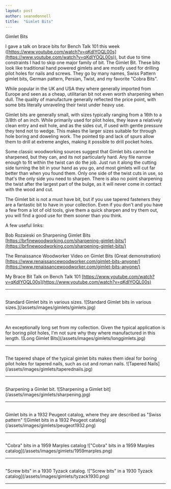 ```yaml
---
layout: post
author: seanodonnell
title:  "Gimlet Bits"
---
```


Gimlet Bits

I gave a talk on brace bits for Bench Talk 101 this week ([https://www.youtube.com/watch?v=qKdIYOQL00s](https://www.youtube.com/watch?v=qKdIYOQL00s)), but due to time constraints I had to skip one major family of bit. The Gimlet Bit. These bits look like traditional hand powered gimlets and are mostly used for drilling pilot holes for nails and screws. They go by many names, Swiss Pattern gimlet bits, German pattern, Persian, Twist, and my favorite "Cobra Bits".

While popular in the UK and USA they where generally imported from Europe and seen as a cheap, utilitarian bit not even worth sharpening when dull. The quality of manufacture generally reflected the price point, with some bits literally unraveling their twist under heavy use.

Gimlet bits are generally small, with sizes typically ranging from a 16th to a 3/8th of an inch. While primarily used for pilot holes, they leave a relatively clean entry and exit hole, and as the sides cut, if used with gentle pressure they tend not to wedge. This makes the larger sizes suitable for through hole boring and doweling work. The pointed tip and lack of spurs allow them to drill at extreme angles, making it possible to  drill pocket holes.

Some classic woodworking sources suggest that Gimlet bits cannot be sharpened, but they can, and its not particularly hard. Any file narrow enough to fit within the twist can do the job. Just run it along the cutting side turning the bit in your hand as you go, and most gimlets will cut far better than when you found them. Only one side of the twist cuts in use, so that's the only side you need to sharpen. There is also no point sharpening the twist after the largest part of the bulge, as it will never come in contact with the wood and cut.

The Gimlet bit is not a must have bit, but if you use tapered fasteners they are a fantastic bit to have in your collection. Even if you don't and you have a few from a lot of old tools, give them a quick sharpen and try them out, you will find a good use for them sooner than you think.

A few useful links:

Bob Rozaieski on Sharpening Gimlet Bits
[https://brfinewoodworking.com/sharpening-gimlet-bits/](https://brfinewoodworking.com/sharpening-gimlet-bits/)

The Renaissance Woodworker Video on Gimlet Bits (Great demonstration)
[https://www.renaissancewoodworker.com/gimlet-bits-anyone/](https://www.renaissancewoodworker.com/gimlet-bits-anyone/)

My Brace Bit Talk on Bench Talk 101
[https://www.youtube.com/watch?v=qKdIYOQL00s](https://www.youtube.com/watch?v=qKdIYOQL00s)

***

<br>
Standard Gimlet bits in various sizes.
![Standard Gimlet bits in various sizes.](/assets/images/gimlets/gimlets.jpg)

***

<br>
An exceptionally long set from my collection. Given the typical application is for boring pilot holes, I'm not sure why they where manufactured in this length.
![Long Gimlet Bits](/assets/images/gimlets/longgimlets.jpg)

***

<br>
The tapered shape of the typical gimlet bits makes them ideal for boring pilot holes for tapered nails, such as cut and roman nails.
![Tapered Nails](/assets/images/gimlets/taperednails.jpg)

***

<br>
Sharpening a Gimlet bit.
![Sharpening a Gimlet bit](/assets/images/gimlets/sharpening.jpg)

***

<br>
Gimlet bits in a 1932 Peugeot catalog, where they are described as "Swiss pattern"
![Gimlet bits in a 1932 Peugeot catalog](/assets/images/gimlets/peugeot1932.png)

***

<br>
"Cobra" bits in a 1959 Marples catalog
!["Cobra" bits in a 1959 Marples catalog](/assets/images/gimlets/1959marples.png)

***

<br>
"Screw bits" in a 1930 Tyzack catalog.
!["Screw bits" in a 1930 Tyzack catalog](/assets/images/gimlets/tyzack1930.png)

***

